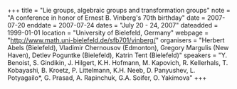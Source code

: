 +++
title = "Lie groups, algebraic groups and transformation groups"
note = "A conference in honor of Ernest B. Vinberg's 70th birthday"
date = 2007-07-20
enddate = 2007-07-24
dates = "July 20 - 24, 2007"
dateadded = 1999-01-01
location = "University of Bielefeld, Germany"
webpage = "http://www.math.uni-bielefeld.de/sfb701/vinberg/"
organisers = "Herbert Abels (Bielefeld), Vladimir Chernousov (Edmonton), Gregory Margulis (New Haven), Detlev Poguntke (Bielefeld), Katrin Tent (Bielefeld)"
speakers = "Y. Benoist, S. Gindikin, J. Hilgert, K.H. Hofmann, M. Kapovich, R. Kellerhals, T. Kobayashi, B. Kroetz, P. Littelmann, K.H. Neeb, D. Panyushev, L. Potyagailo*, G. Prasad, A. Rapinchuk, G.A. Soifer, O. Yakimova"
+++
